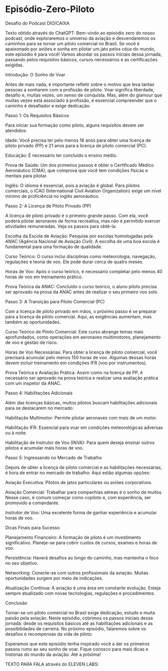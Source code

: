 # Episódio-Zero-Piloto
Desafio do Podcast DIO/CAIXA

Texto obtido através do ChatGPT:
Bem-vindo ao episódio zero do nosso podcast, onde exploraremos o universo da aviação e desvendaremos os caminhos para se tornar um piloto comercial no Brasil. Se você é apaixonado por aviões e sonha em pilotar um jato pelos céus do mundo, este episódio é para você! Vamos abordar os passos iniciais dessa jornada, passando pelos requisitos básicos, cursos necessários e as certificações exigidas.

Introdução: O Sonho de Voar

Antes de mais nada, é importante refletir sobre o motivo que leva tantas pessoas a sonharem com a profissão de piloto. Voar significa liberdade, desafio e, muitas vezes, um senso de conquista. Mas, além do glamour que muitas vezes está associado à profissão, é essencial compreender que o caminho é desafiador e exige dedicação.

Passo 1: Os Requisitos Básicos

Para iniciar sua formação como piloto, alguns requisitos devem ser atendidos:

Idade: Você precisa ter pelo menos 18 anos para obter uma licença de piloto privado (PP) e 21 anos para a licença de piloto comercial (PC).

Educação: É necessário ter concluído o ensino médio.

Prova de Saúde: Um dos primeiros passos é obter o Certificado Médico Aeronáutico (CMA), que comprova que você tem condições físicas e mentais para pilotar.

Inglês: O idioma é essencial, pois a aviação é global. Para pilotos comerciais, o ICAO (International Civil Aviation Organization) exige um nível mínimo de proficiência no inglês aeronáutico.

Passo 2: A Licença de Piloto Privado (PP)

A licença de piloto privado é o primeiro grande passo. Com ela, você poderá pilotar aeronaves de forma recreativa, mas não é permitido exercer atividades remuneradas. Veja os passos para obtê-la:

Escolha da Escola de Aviação: Pesquise por escolas homologadas pela ANAC (Agência Nacional de Aviação Civil). A escolha de uma boa escola é fundamental para uma formação de qualidade.

Curso Teórico: O curso inclui disciplinas como meteorologia, navegação, regulações e teoria de voo. Ele pode durar cerca de quatro meses.

Horas de Voo: Após o curso teórico, é necessário completar pelo menos 40 horas de voo em treinamento prático.

Prova Teórica da ANAC: Concluído o curso teórico, o aluno piloto precisa ser aprovado na prova da ANAC antes de realizar o seu primeiro voo solo.

Passo 3: A Transição para Piloto Comercial (PC)

Com a licença de piloto privado em mãos, o próximo passo é se preparar para a licença de piloto comercial. Aqui, as exigências aumentam, mas também as oportunidades.

Curso Teórico de Piloto Comercial: Este curso abrange temas mais aprofundados, como operações em aeronaves multimotores, planejamento de voo e gestão de risco.

Horas de Voo Necessárias: Para obter a licença de piloto comercial, você precisará acumular pelo menos 150 horas de voo. Algumas dessas horas devem incluir treinamento em condições IFR (voo por instrumentos).

Prova Teórica e Avaliação Prática: Assim como na licença de PP, é necessário ser aprovado na prova teórica e realizar uma avaliação prática com um inspetor da ANAC.

Passo 4: Habilitações Adicionais

Além das licenças básicas, muitos pilotos buscam habilitações adicionais para se destacarem no mercado:

Habilitação Multimotor: Permite pilotar aeronaves com mais de um motor.

Habilitação IFR: Essencial para voar em condições meteorológicas adversas ou à noite.

Habilitação de Instrutor de Voo (INVA): Para quem deseja ensinar outros pilotos e acumular mais horas de voo.

Passo 5: Ingressando no Mercado de Trabalho

Depois de obter a licença de piloto comercial e as habilitações necessárias, é hora de entrar no mercado de trabalho. Aqui estão algumas opções:

Aviação Executiva: Pilotos de jatos particulares ou aviões corporativos.

Aviação Comercial: Trabalhar para companhias aéreas é o sonho de muitos. Nesse caso, é comum começar como copiloto e, com experiência, ser promovido a comandante.

Instrutor de Voo: Uma excelente forma de ganhar experiência e acumular horas de voo.

Dicas Finais para Sucesso

Planejamento Financeiro: A formação de piloto é um investimento significativo. Planeje-se para cobrir custos de cursos, exames e horas de voo.

Persistência: Haverá desafios ao longo do caminho, mas mantenha o foco no seu objetivo.

Networking: Conecte-se com outros profissionais da aviação. Muitas oportunidades surgem por meio de indicações.

Atualização Contínua: A aviação é uma área em constante evolução. Esteja sempre atualizado com novas tecnologias, regulações e procedimentos.

Conclusão

Tornar-se um piloto comercial no Brasil exige dedicação, estudo e muita paixão pela aviação. Neste episódio, cobrimos os passos iniciais dessa jornada: desde os requisitos básicos até as habilitações adicionais e as possibilidades de carreira. No próximo episódio, falaremos sobre os desafios e recompensas da vida de piloto.

Esperamos que este episódio tenha inspirado você a dar os primeiros passos rumo ao seu sonho de voar. Fique conosco para mais dicas e histórias do mundo da aviação. Até a próxima!

TEXTO PARA FALA através do ELEVEN LABS:
